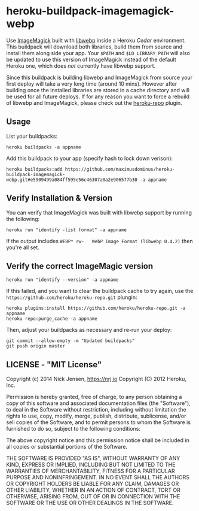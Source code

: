 heroku-buildpack-imagemagick-webp
===========================

Use [ImageMagick](www.imagemagick.org) built with [libwebp](https://code.google.com/p/webp/) inside a Heroku _Cedar_ environment. This buildpack will download both libraries, build them from source and install them along side your app. Your ```$PATH``` and ```$LD_LIBRARY_PATH``` will also be updated to use this version of ImageMagick instead of the default Heroku one, which does _not_ currently have libwebp support.

Since this buildpack is building libwebp and ImageMagick from source your first deploy will take a very long time (around 10 mins). However after building once the installed libraries are stored in a cache directory and will be used for all future deploys. If for any reason you want to force a rebuild of libwebp and ImageMagick, please check out the [heroku-repo](https://github.com/heroku/heroku-repo) plugin.

## Usage

List your buildpacks:
```
heroku buildpacks -a appname
```

Add this buildpack to your app (specify hash to lock down verison):
```
heroku buildpacks:add https://github.com/maximusdominus/heroku-buildpack-imagemagick-webp.git#e5909499a084ff595e56c46307a0a2e906577b30 -a appname
```


## Verify Installation & Version

You can verify that ImageMagick was built with libwebp support by running the following:

```
heroku run "identify -list format" -a appname
```

If the output includes ```WEBP* rw-   WebP Image Format (libwebp 0.4.2)``` then you're all set.

## Verify the correct ImageMagic version

```
heroku run "identify --version" -a appname
```


If this failed, and you want to clear the buildpack cache to try again, use the `https://github.com/heroku/heroku-repo.git` plungin:

```
heroku plugins:install https://github.com/heroku/heroku-repo.git -a appname
heroku repo:purge_cache -a appname
```

Then, adjust your buildpacks as necessary and re-run your deploy:

```
git commit --allow-empty -m "Updated buildpacks"
git push origin master
```


## LICENSE - "MIT License"

Copyright (c) 2014 Nick Jensen, https://nrj.io
Copyright (C) 2012 Heroku, Inc.

Permission is hereby granted, free of charge, to any person
obtaining a copy of this software and associated documentation
files (the "Software"), to deal in the Software without
restriction, including without limitation the rights to use,
copy, modify, merge, publish, distribute, sublicense, and/or sell
copies of the Software, and to permit persons to whom the
Software is furnished to do so, subject to the following
conditions:

The above copyright notice and this permission notice shall be
included in all copies or substantial portions of the Software.

THE SOFTWARE IS PROVIDED "AS IS", WITHOUT WARRANTY OF ANY KIND,
EXPRESS OR IMPLIED, INCLUDING BUT NOT LIMITED TO THE WARRANTIES
OF MERCHANTABILITY, FITNESS FOR A PARTICULAR PURPOSE AND
NONINFRINGEMENT. IN NO EVENT SHALL THE AUTHORS OR COPYRIGHT
HOLDERS BE LIABLE FOR ANY CLAIM, DAMAGES OR OTHER LIABILITY,
WHETHER IN AN ACTION OF CONTRACT, TORT OR OTHERWISE, ARISING
FROM, OUT OF OR IN CONNECTION WITH THE SOFTWARE OR THE USE OR
OTHER DEALINGS IN THE SOFTWARE.
